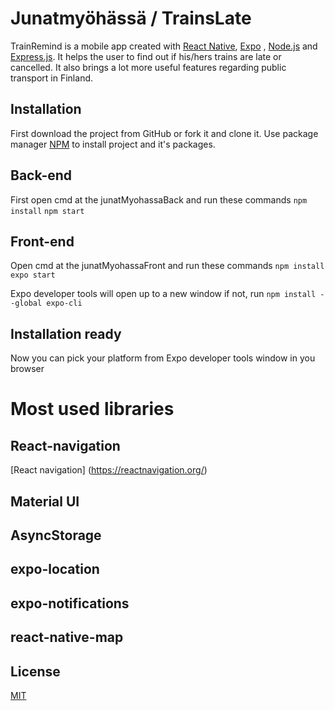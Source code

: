 # Junatmyöhässä / TrainsLate

TrainRemind is a mobile app created with [React Native](https://reactnative.dev/), [Expo](https://expo.dev/) , [Node.js](https://nodejs.org/en/) and [Express.js](https://expressjs.com/). It helps the user to find out if his/hers trains are late or cancelled. It also brings a lot more useful features regarding public transport in Finland.

## Installation
First download the project from GitHub or fork it and clone it. 
Use package manager [NPM](https://www.npmjs.com/) to install project and it's packages.

## Back-end
First open cmd at the junatMyohassaBack and run these commands
```npm install```
```npm start```

## Front-end

Open cmd at the junatMyohassaFront and run these commands
```npm install```
```expo start```

Expo developer tools will open up to a new window if not, run 
```npm install --global expo-cli```

## Installation ready
Now you can pick your platform from Expo developer tools window in you browser

# Most used libraries

## React-navigation
[React navigation] (https://reactnavigation.org/)

## Material UI

## AsyncStorage

## expo-location

## expo-notifications

## react-native-map

## License
[MIT](https://choosealicense.com/licenses/mit/)
